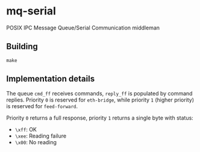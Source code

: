 # mq-serial
POSIX IPC Message Queue/Serial Communication middleman

## Building
`make`

## Implementation details
The queue `cmd_ff` receives commands, `reply_ff` is populated by command replies. Priority `0` is reserved for `eth-bridge`, while priority `1` (higher priority) is reserved for `feed-forward`.

Priority `0` returns a full response, priority `1` returns a single byte with status:
* `\xff`: OK
* `\xee`: Reading failure
* `\x00`: No reading
